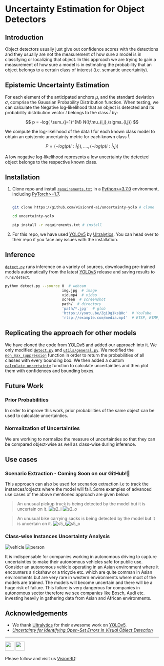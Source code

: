 






# Uncertainty Estimation for Object Detectors

## Introduction
Object detectors usually just give out confidence scores with the detections and they usually are not the measurement of how sure a model is in classifying or localizing that object. In this approach we are trying to gain a measurement of how sure a model is in estimating the probability that an object belongs to a certain class of interest (i.e. semantic uncertainity).

##  Epistemic Uncertainty Estimation
For each element of the anticipated anchors $\mu$, and the standard deviation $\sigma$, comprise the Gaussian Probability Distribution function. When testing, we can calculate the Negative log-likelihood that an object is detected and its probability distribution vector $I$ belongs to the class $\hat l$ by:

$$ p = -log( \sum_{j=1}^{M} N(I;\mu_{i,j},\sigma_{i,j}) $$

We compute the log-likelihood of the data $I$ for each known class model to obtain an epistemic uncertainty metric for each known class $\hat l$.

$$ P = (-log(p(I:\hat l_{1})),....,(-log(p(I:\hat l_{N}))  $$

A low negative log-likelihood represents a low uncertainty the detected object belongs to the respective known class.

## Installation
1. Clone repo and install [`requirements.txt`](https://github.com/visionrd-ai/uncertainty-yolo/blob/main/requirements.txt) in a [Python>=3.7.0](https://www.python.org/) environment, including [PyTorch>=1.7](https://pytorch.org/get-started/locally/).
	
	```bash

	git clone https://github.com/visionrd-ai/uncertainty-yolo # clone

	cd uncertainty-yolo

	pip install -r requirements.txt # install

	```
	
2. For this repo, we have used [YOLOv5](https://github.com/ultralytics/yolov5) by [Ultralytics](https://ultralytics.com/). You can head over to their repo if you face any issues with the installation.

## Inference
[`detect.py`](https://github.com/visionrd-ai/uncertainty-yolo/blob/main/detect.py) runs inference on a variety of sources, downloading pre-trained models automatically from the latest [YOLOv5](https://github.com/ultralytics/yolov5) release and saving results to `runs/detect`. 

```bash
python detect.py --source 0  # webcam
                          img.jpg  # image
                          vid.mp4  # video
                          screen  # screenshot
                          path/  # directory
                          'path/*.jpg'  # glob
                          'https://youtu.be/Zgi9g1ksQHc'  # YouTube
                          'rtsp://example.com/media.mp4'  # RTSP, RTMP, HTTP stream
```

## Replicating the approach for other models
We have cloned the code from [YOLOv5](https://github.com/ultralytics/yolov5) and added our approach into it. We only modified [`detect.py`](https://github.com/visionrd-ai/uncertainty-yolo/blob/main/detect.py) and [`utils/general.py`](https://github.com/visionrd-ai/uncertainty-yolo/blob/main/utils/general.py). We modified the [`non_max_suppression`](https://github.com/visionrd-ai/uncertainty-yolo/blob/main/utils/general.py#L884) function in order to return the probabilities of all classes with every bounding box. We then added a custom [`calculate_uncertainty`](https://github.com/visionrd-ai/uncertainty-yolo/blob/main/utils/general.py#L1008) function to calculate uncertainties and then plot them with confidences and bounding boxes.
## Future Work
### Prior Probabilities
In order to improve this work, prior probabilities of the same object can be used to calculate uncertainties.
### Normalization of Uncertainties
We are working to normalize the measure of uncertainties so that they can be compared object-wise as well as class-wise during inference.

## Use cases
### Scenario Extraction - Coming Soon on our GitHub!:rocket:
This approach can also be used for scenarios extraction i.e to track the instances/objects where the model will fail. Some examples of advanced use cases of the above mentioned approach are given below:
>An unusual pickup truck is being detected by the model but it is uncertain on it.
![s2_i](https://user-images.githubusercontent.com/110380622/204512223-7ecf8f91-9676-4cab-9c31-440aff8dddd4.gif)
![s2_o](https://user-images.githubusercontent.com/110380622/204512297-79ca8286-fbb0-40de-a30c-4615d7280328.gif)

>An unusual bike carrying sacks is being detected by the model but it is uncertain on it.
![s5_i](https://user-images.githubusercontent.com/110380622/204512483-297eecef-4c55-43f6-9a29-61bd3ad05bbb.gif)![s5_o](https://user-images.githubusercontent.com/110380622/204512540-0b5f5500-d271-47a2-b0fb-7e3be0a30597.gif)

### Class-wise Instances Uncertainty Analysis
![vehicle](https://user-images.githubusercontent.com/110380622/204519138-b66a7081-7ab0-4841-be51-a116dde90362.png)
![person](https://user-images.githubusercontent.com/110380622/204519112-e2e6c48e-5af3-4a31-bb6f-6d5f0195ffbf.png)

It is indispensable for companies working in autonomous driving to capture uncertainties to make their autonomous vehicles safe for public use. Consider an autonomous vehicle operating in an Asian environment where it encounters a rickshaw or a tricycle etc. which are quite comman in Asian environments but are very rare in western environments where most of the models are trained. The models will become uncertain and there will be a huge risk of failure. This failure is very dangerous for companies in autonomous sector therefore we see companies like [Bosch](https://www.bosch.com/),  [Audi](https://www.audi.com/en.html) etc. investing heavily in gathering data from Asian and African environments.
## Acknowledgements

 - We thank [Ultralytics](https://ultralytics.com/) for their awesome work on [YOLOv5](https://github.com/ultralytics/yolov5).
 - *[Uncertainty for Identifying Open-Set Errors in Visual Object Detection](https://arxiv.org/pdf/2104.01328.pdf)*

------------
[<img src="https://raw.githubusercontent.com/FortAwesome/Font-Awesome/96cafbd73ec4339b8c73c36673ce1518db82cc5c/svgs/brands/linkedin.svg" width="30" height="30">](https://www.linkedin.com/company/visionrd-ai/) [<img src="https://raw.githubusercontent.com/FortAwesome/Font-Awesome/96cafbd73ec4339b8c73c36673ce1518db82cc5c/svgs/brands/github.svg" width="30" height="30">](https://github.com/visionrd-ai)

Please follow and visit us [VisionRD](http://visionrdai.com/)!
